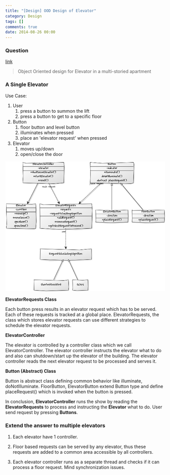```yaml
---
title: "[Design] OOD Design of Elevator"
category: Design
tags: []
comments: true
date: 2014-08-26 00:00
---
```



### Question

[link](http://thought-works.blogspot.sg/2012/11/object-oriented-design-for-elevator-in.html)

> Object Oriented design for Elevator in a multi-storied apartment

### A Single Elevator

Use Case:

1. User
   1. press a button to summon the lift
   1. press a button to get to a specific floor
1. Button
   1. floor button and level button
   1. illuminates when pressed
   1. place an 'elevator request' when pressed
1. Elevator
   1. moves up/down
   1. open/close the door

![](/images/elevator-class-diagram.png)

**ElevatorRequests Class**

Each button press results in an elevator request which has to be served. Each of these requests is tracked at a global place. ElevatorRequests, the class which stores elevator requests can use different strategies to schedule the elevator requests.

**ElevatorController**

The elevator is controlled by a controller class which we call ElevatorController. The elevator controller instructs the elevator what to do and also can shutdown/start up the elevator of the building. The elevator controller reads the next elevator request to be processed and serves it.

**Button (Abstract) Class**

Button is abstract class defining common behavior like illuminate, doNotIlluminate. FloorButton, ElevatorButton extend Button type and define placeRequest() which is invoked when the button is pressed.

In conclusion, **ElevatorController** runs the show by reading the **ElevatorRequests** to process and instructing the **Elevator** what to do. User send request by pressing **Buttons**.

### Extend the answer to multiple elevators

1. Each elevator have 1 controller.

1. Floor based requests can be served by any elevator, thus these requests are added to a common area accessible by all controllers.

1. Each elevator controller runs as a separate thread and checks if it can process a floor request. Mind synchronization issues.
